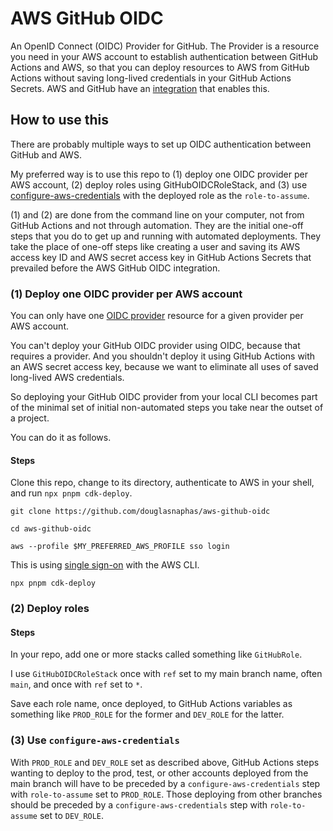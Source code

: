 # AWS GitHub OIDC

An OpenID Connect (OIDC) Provider for GitHub. The Provider is a resource you need in your AWS account to establish authentication between GitHub Actions and AWS, so that you can deploy resources to AWS from GitHub Actions without saving long-lived credentials in your GitHub Actions Secrets. AWS and GitHub have an [integration](https://docs.github.com/en/actions/deployment/security-hardening-your-deployments/configuring-openid-connect-in-amazon-web-services) that enables this.

## How to use this
There are probably multiple ways to set up OIDC authentication between GitHub and AWS.

My preferred way is to use this repo to (1) deploy one OIDC provider per AWS account, (2) deploy roles using GitHubOIDCRoleStack, and (3) use [configure-aws-credentials](https://github.com/aws-actions/configure-aws-credentials) with the deployed role as the `role-to-assume`.

(1) and (2) are done from the command line on your computer, not from GitHub Actions and not through automation. They are the initial one-off steps that you do to get up and running with automated deployments. They take the place of one-off steps like creating a user and saving its AWS access key ID and AWS secret access key in GitHub Actions Secrets that prevailed before the AWS GitHub OIDC integration.

### (1) Deploy one OIDC provider per AWS account
You can only have one [OIDC provider](https://docs.aws.amazon.com/AWSCloudFormation/latest/UserGuide/aws-resource-iam-oidcprovider.html) resource for a given provider per AWS account.

You can't deploy your GitHub OIDC provider using OIDC, because that requires a provider. And you shouldn't deploy it using GitHub Actions with an AWS secret access key, because we want to eliminate all uses of saved long-lived AWS credentials.

So deploying your GitHub OIDC provider from your local CLI becomes part of the minimal set of initial non-automated steps you take near the outset of a project.

You can do it as follows.

#### Steps
Clone this repo, change to its directory, authenticate to AWS in your shell, and run `npx pnpm cdk-deploy`.
```
git clone https://github.com/douglasnaphas/aws-github-oidc
```

```
cd aws-github-oidc
```

```
aws --profile $MY_PREFERRED_AWS_PROFILE sso login 
```

This is using [single sign-on](https://docs.aws.amazon.com/cli/latest/userguide/cli-configure-sso.html) with the AWS CLI.

```
npx pnpm cdk-deploy
```

### (2) Deploy roles
#### Steps
In your repo, add one or more stacks called something like `GitHubRole`.

I use `GitHubOIDCRoleStack` once with `ref` set to my main branch name, often `main`, and once with `ref` set to `*`.

Save each role name, once deployed, to GitHub Actions variables as something like `PROD_ROLE` for the former and `DEV_ROLE` for the latter.

### (3) Use `configure-aws-credentials`
With `PROD_ROLE` and `DEV_ROLE` set as described above, GitHub Actions steps wanting to deploy to the prod, test, or other accounts deployed from the main branch will have to be preceded by a `configure-aws-credentials` step with `role-to-assume` set to `PROD_ROLE`. Those deploying from other branches should be preceded by a `configure-aws-credentials` step with `role-to-assume` set to `DEV_ROLE`.
